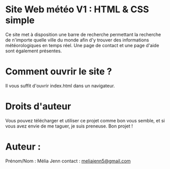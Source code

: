 # Site Web météo V1 : HTML & CSS simple
Ce site met à disposition une barre de recherche permettant la recherche de n'importe quelle ville du monde afin d'y trouver des informations météorologiques en temps réel. Une page de contact et une page d'aide sont également présentes.

# Comment ouvrir le site ?
Il vous suffit d'ouvrir index.html dans un navigateur.

# Droits d'auteur
Vous pouvez télécharger et utiliser ce projet comme bon vous semble, et si vous avez envie de me taguer, je suis preneuse.
Bon projet !

# Auteur : 
Prénom/Nom : Mélia Jenn
contact : meliajenn5@gmail.com

